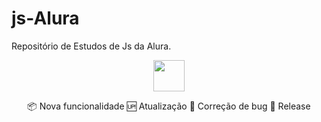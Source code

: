 # js-Alura
Repositório de Estudos de Js da Alura.

<div align="center">

<img width="50rem" src="https://cdn.jsdelivr.net/gh/devicons/devicon/icons/javascript/javascript-original.svg" />


<!--![Happy hour no Boteco](https://user-images.githubusercontent.com/56083781/131238912-150d2692-b800-4a21-ae8e-af3707ec0241.gif)-->


<!-- icones de observação -->
:package: Nova funcionalidade 
:up: Atualização 
:lady_beetle: Correção de bug 
:checkered_flag: Release 
 </div>

</br>